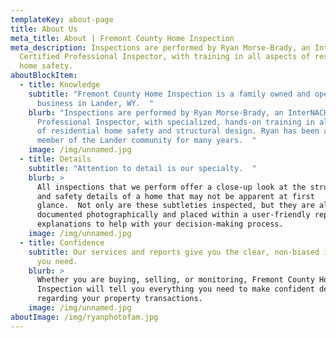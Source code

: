 ```yaml
---
templateKey: about-page
title: About Us
meta_title: About | Fremont County Home Inspection
meta_description: Inspections are performed by Ryan Morse-Brady, an InterNACHI
  Certified Professional Inspector, with training in all aspects of residential
  home safety.
aboutBlockItem:
  - title: Knowledge
    subtitle: "Fremont County Home Inspection is a family owned and operated
      business in Lander, WY.  "
    blurb: "Inspections are performed by Ryan Morse-Brady, an InterNACHI Certified
      Professional Inspector, with specialized, hands-on training in all aspects
      of residential home safety and structural design. Ryan has been an active
      member of the Lander community for many years.  "
    image: /img/unnamed.jpg
  - title: Details
    subtitle: "Attention to detail is our specialty.  "
    blurb: >
      All inspections that we perform offer a close-up look at the structural
      and safety details of a home that may not be apparent at first
      glance.  Not only are these subtleties inspected, but they are also
      documented photographically and placed within a user-friendly report with
      explanations to help with your decision-making process.
    image: /img/unnamed.jpg
  - title: Confidence
    subtitle: Our services and reports give you the clear, non-biased information
      you need.
    blurb: >
      Whether you are buying, selling, or monitoring, Fremont County Home
      Inspection will tell you everything you need to make confident decisions
      regarding your property transactions.   
    image: /img/unnamed.jpg
aboutImage: /img/ryanphotofam.jpg
---
```

